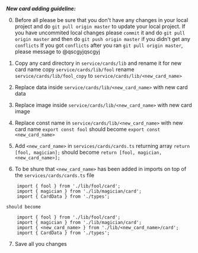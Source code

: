 **_New card adding guideline:_**

0. Before all please be sure that you don't have any changes in your local project and do `git pull origin master`
   to update your local project.
   If you have uncommited local changes please `commit` it and do `git pull origin master` and then do `git push origin master` if you didn't get any `conflicts`
   If you got `conflicts` after you ran `git pull origin master`, please message to @qscgyjqscgyj

1. Copy any card directory in `service/cards/lib` and rename it for new card name
   copy `service/cards/lib/fool`
   rename `service/cards/lib/fool_copy` to `service/cards/lib/<new_card_name>`

2. Replace data inside `service/cards/lib/<new_card_name>` with new card data

3. Replace image inside `service/cards/lib/<new_card_name>` with new card image

4. Replace const name in `service/cards/lib/<new_card_name>` with new card name
   `export const fool` should become `export const <new_card_name>`

5. Add `<new_card_name>` in `services/cards/cards.ts` returning array
   `return [fool, magician];` should become `return [fool, magician, <new_card_name>];`

6. To be shure that `<new_card_name>` has been added in imports on top of the `services/cards/cards.ts` file

```
    import { fool } from './lib/fool/card';
    import { magician } from './lib/magician/card';
    import { CardData } from './types';
```

    should become

```
    import { fool } from './lib/fool/card';
    import { magician } from './lib/magician/card';
    import { <new_card_name> } from './lib/<new_card_name>/card';
    import { CardData } from './types';
```

7. Save all you changes

